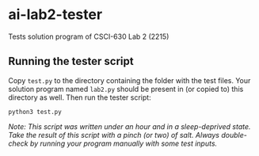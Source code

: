 # ai-lab2-tester
Tests solution program of CSCI-630 Lab 2 (2215)


## Running the tester script

Copy `test.py` to the directory containing the folder with the test files. 
Your solution program named `lab2.py` should be present in (or copied to) 
this directory as well. Then run the tester script:

```shell
python3 test.py
```

_Note: This script was written under an hour and in a sleep-deprived state. 
Take the result of this script with a pinch (or two) of salt. Always 
double-check by running your program manually with some test inputs._
